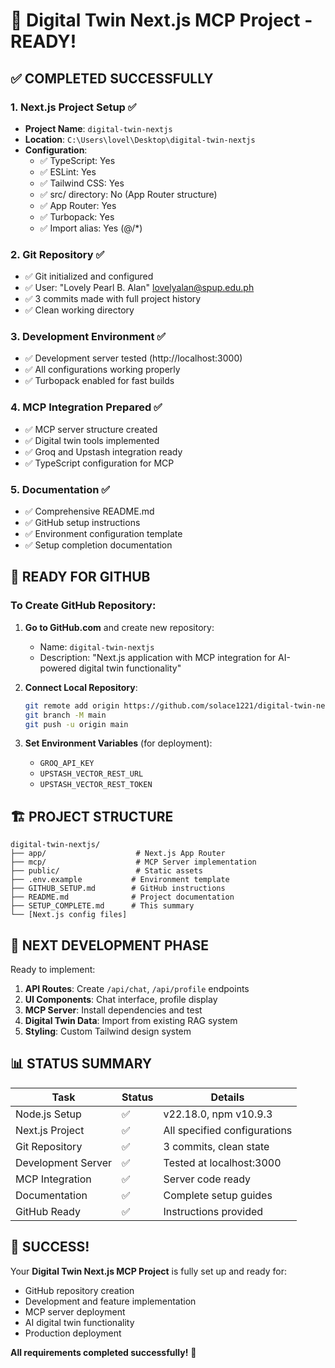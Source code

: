 # 🎉 Digital Twin Next.js MCP Project - READY!

## ✅ **COMPLETED SUCCESSFULLY**

### 1. Next.js Project Setup ✅
- **Project Name**: `digital-twin-nextjs`
- **Location**: `C:\Users\lovel\Desktop\digital-twin-nextjs`
- **Configuration**:
  - ✅ TypeScript: Yes
  - ✅ ESLint: Yes
  - ✅ Tailwind CSS: Yes
  - ✅ src/ directory: No (App Router structure)
  - ✅ App Router: Yes
  - ✅ Turbopack: Yes
  - ✅ Import alias: Yes (@/*)

### 2. Git Repository ✅
- ✅ Git initialized and configured
- ✅ User: "Lovely Pearl B. Alan" <lovelyalan@spup.edu.ph>
- ✅ 3 commits made with full project history
- ✅ Clean working directory

### 3. Development Environment ✅
- ✅ Development server tested (http://localhost:3000)
- ✅ All configurations working properly
- ✅ Turbopack enabled for fast builds

### 4. MCP Integration Prepared ✅
- ✅ MCP server structure created
- ✅ Digital twin tools implemented
- ✅ Groq and Upstash integration ready
- ✅ TypeScript configuration for MCP

### 5. Documentation ✅
- ✅ Comprehensive README.md
- ✅ GitHub setup instructions
- ✅ Environment configuration template
- ✅ Setup completion documentation

## 🚀 **READY FOR GITHUB**

### To Create GitHub Repository:

1. **Go to GitHub.com** and create new repository:
   - Name: `digital-twin-nextjs`
   - Description: "Next.js application with MCP integration for AI-powered digital twin functionality"

2. **Connect Local Repository**:
   ```bash
   git remote add origin https://github.com/solace1221/digital-twin-nextjs.git
   git branch -M main
   git push -u origin main
   ```

3. **Set Environment Variables** (for deployment):
   - `GROQ_API_KEY`
   - `UPSTASH_VECTOR_REST_URL`
   - `UPSTASH_VECTOR_REST_TOKEN`

## 🏗️ **PROJECT STRUCTURE**

```
digital-twin-nextjs/
├── app/                    # Next.js App Router
├── mcp/                    # MCP Server implementation
├── public/                 # Static assets
├── .env.example           # Environment template
├── GITHUB_SETUP.md        # GitHub instructions
├── README.md              # Project documentation
├── SETUP_COMPLETE.md      # This summary
└── [Next.js config files]
```

## 🎯 **NEXT DEVELOPMENT PHASE**

Ready to implement:
1. **API Routes**: Create `/api/chat`, `/api/profile` endpoints
2. **UI Components**: Chat interface, profile display
3. **MCP Server**: Install dependencies and test
4. **Digital Twin Data**: Import from existing RAG system
5. **Styling**: Custom Tailwind design system

## 📊 **STATUS SUMMARY**

| Task | Status | Details |
|------|--------|---------|
| Node.js Setup | ✅ | v22.18.0, npm v10.9.3 |
| Next.js Project | ✅ | All specified configurations |
| Git Repository | ✅ | 3 commits, clean state |
| Development Server | ✅ | Tested at localhost:3000 |
| MCP Integration | ✅ | Server code ready |
| Documentation | ✅ | Complete setup guides |
| GitHub Ready | ✅ | Instructions provided |

## 🚀 **SUCCESS!**

Your **Digital Twin Next.js MCP Project** is fully set up and ready for:
- GitHub repository creation
- Development and feature implementation  
- MCP server deployment
- AI digital twin functionality
- Production deployment

**All requirements completed successfully!** 🎉